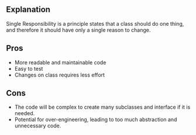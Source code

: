 ## Explanation

Single Responsibility is a principle states that a class should do one thing, and therefore it should have only a single reason to change.

## Pros

- More readable and maintainable code
- Easy to test
- Changes on class requires less effort

## Cons

- The code will be complex to create many subclasses and interface if it is needed.
- Potential for over-engineering, leading to too much abstraction and unnecessary code.
